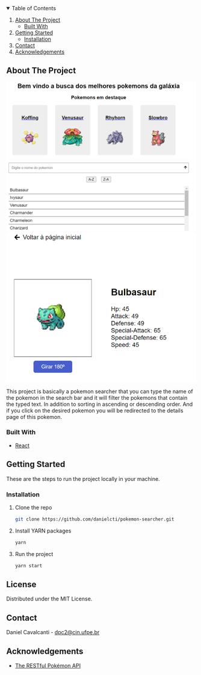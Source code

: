 <!-- TABLE OF CONTENTS -->
<details open="open">
  <summary>Table of Contents</summary>
  <ol>
    <li>
      <a href="#about-the-project">About The Project</a>
      <ul>
        <li><a href="#built-with">Built With</a></li>
      </ul>
    </li>
    <li>
      <a href="#getting-started">Getting Started</a>
      <ul>
        <li><a href="#installation">Installation</a></li>
      </ul>
    </li>
    <li><a href="#contact">Contact</a></li>
    <li><a href="#acknowledgements">Acknowledgements</a></li>
  </ol>
</details>



<!-- ABOUT THE PROJECT -->
## About The Project

![Home Page][home]
![Details Page][details]

This project is basically a pokemon searcher that you can type the name of the pokemon in the search bar and it will filter the pokemons that contain the typed text. In addition to sorting in ascending or descending order.
And if you click on the desired pokemon you will be redirected to the details page of this pokemon.

### Built With

* [React](https://pt-br.reactjs.org/)



<!-- GETTING STARTED -->
## Getting Started
These are the steps to run the project locally in your machine.

### Installation

1. Clone the repo
   ```sh
   git clone https://github.com/danielcti/pokemon-searcher.git
   ```
2. Install YARN packages
   ```sh
   yarn
   ```
3. Run the project
   ```sh
   yarn start
   ```




<!-- LICENSE -->
## License

Distributed under the MIT License.



<!-- CONTACT -->
## Contact

Daniel Cavalcanti - dpc2@cin.ufpe.br


<!-- ACKNOWLEDGEMENTS -->
## Acknowledgements
* [The RESTful Pokémon API](https://pokeapi.co/)




[linkedin-shield]: https://img.shields.io/badge/-LinkedIn-black.svg?style=for-the-badge&logo=linkedin&colorB=555
[linkedin-url]: https://www.linkedin.com/in/dpc2/
[home]: public/home.PNG
[details]: public/pokemon_details.PNG
